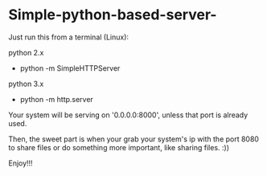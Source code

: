 # Simple-python-based-server-

Just run this from a terminal (Linux):

python 2.x
- python -m SimpleHTTPServer

python 3.x
- python -m http.server

Your system will be serving on '0.0.0.0:8000', unless that port is already used.

Then, the sweet part is when your grab your system's ip with the port 8080 to share files or do something more important, like sharing files. :))

Enjoy!!!
